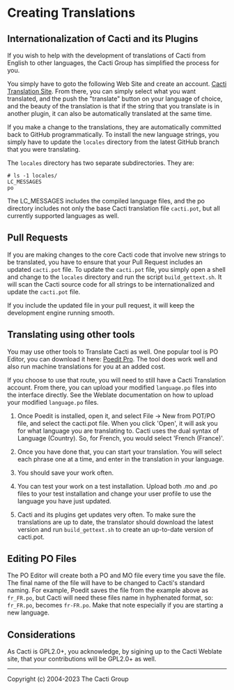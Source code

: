 # Creating Translations

## Internationalization of Cacti and its Plugins

If you wish to help with the development of translations of Cacti from English
to other languages, the Cacti Group has simplified the process for you.

You simply have to goto the following Web Site and create an account.
[Cacti Translation Site](https://translate.cacti.net). From there, you can
simply select what you want translated, and the push the "translate" button on
your language of choice, and the beauty of the translation is that if the string
that you translate is in another plugin, it can also be automatically translated
at the same time.

If you make a change to the translations, they are automatically committed back
to GitHub programmatically. To install the new language strings, you simply have
to update the `locales` directory from the latest GitHub branch that you were
translating.

The `locales` directory has two separate subdirectories. They are:

```console
# ls -1 locales/
LC_MESSAGES
po
```

The LC_MESSAGES includes the compiled language files, and the po directory
includes not only the base Cacti translation file `cacti.pot`, but all currently
supported languages as well.

## Pull Requests

If you are making changes to the core Cacti code that involve new strings to be
translated, you have to ensure that your Pull Request includes an updated
`cacti.pot` file. To update the `cacti.pot` file, you simply open a shell and
change to the `locales` directory and run the script `build_gettext.sh`. It will
scan the Cacti source code for all strings to be internationalized and update
the `cacti.pot` file.

If you include the updated file in your pull request, it will keep the
development engine running smooth.

## Translating using other tools

You may use other tools to Translate Cacti as well. One popular tool is PO
Editor, you can download it here: [Poedit Pro](https://poedit.net/pro). The tool
does work well and also run machine translations for you at an added cost.

If you choose to use that route, you will need to still have a Cacti Translation
account. From there, you can upload your modified `language.po` files into the
interface directly. See the Weblate documentation on how to upload your modified
`language.po` files.

1. Once Poedit is installed, open it, and select File -> New from POT/PO file,
   and select the cacti.pot file. When you click 'Open', it will ask you for
   what language you are translating to. Cacti uses the dual syntax of Language
   (Country). So, for French, you would select 'French (France)'.

1. Once you have done that, you can start your translation. You will select each
   phrase one at a time, and enter in the translation in your language.

1. You should save your work often.

1. You can test your work on a test installation. Upload both .mo and .po files
   to your test installation and change your user profile to use the language
   you have just updated.

1. Cacti and its plugins get updates very often. To make sure the translations
   are up to date, the translator should download the latest version and run
   `build_gettext.sh` to create an up-to-date version of cacti.pot.

## Editing PO Files

The PO Editor will create both a PO and MO file every time you save the file.
The final name of the file will have to be changed to Cacti's standard naming.
For example, Poedit saves the file from the example above as `fr_FR.po`, but
Cacti will need these files name in hyphenated format, so: `fr_FR.po`, becomes
`fr-FR.po`. Make that note especially if you are starting a new language.

## Considerations

As Cacti is GPL2.0+, you acknowledge, by sigining up to the Cacti Weblate site,
that your contributions will be GPL2.0+ as well.

---

Copyright (c) 2004-2023 The Cacti Group
